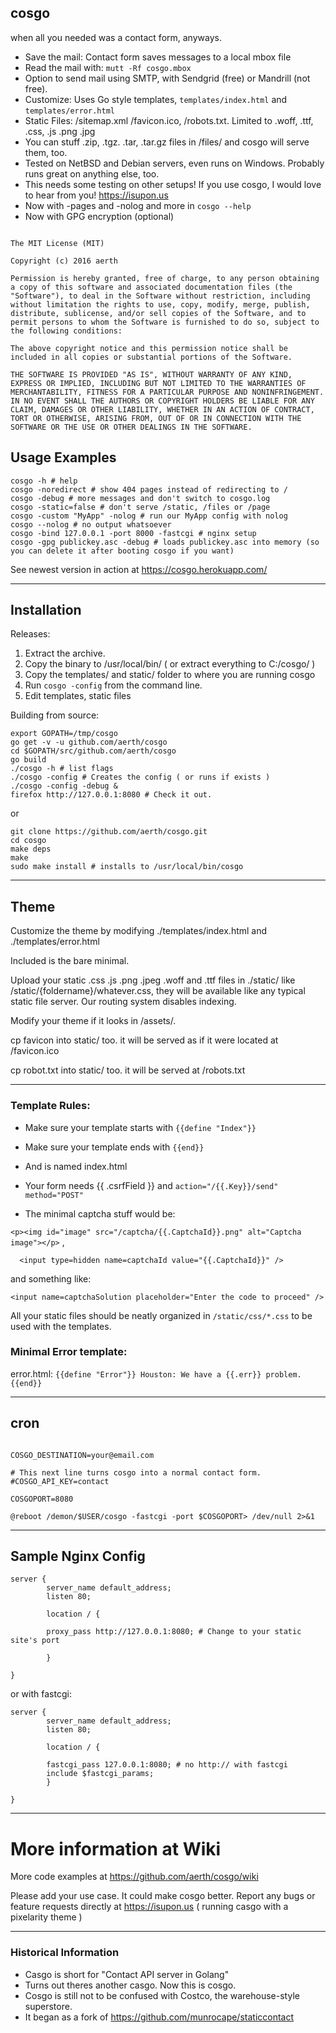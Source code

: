 ## cosgo
when all you needed was a contact form, anyways.

* Save the mail: Contact form saves messages to a local mbox file
* Read the mail with: `mutt -Rf cosgo.mbox`
* Option to send mail using SMTP, with Sendgrid (free) or Mandrill (not free).
* Customize: Uses Go style templates, `templates/index.html` and `templates/error.html`
* Static Files: /sitemap.xml /favicon.ico, /robots.txt. Limited to .woff, .ttf, .css, .js .png .jpg
* You can stuff .zip, .tgz. .tar, .tar.gz files in /files/ and cosgo will serve them, too.
* Tested on NetBSD and Debian servers, even runs on Windows. Probably runs great on anything else, too.
* This needs some testing on other setups! If you use cosgo, I would love to hear from you! https://isupon.us
* Now with -pages and -nolog and more in `cosgo --help`
* Now with GPG encryption (optional)

```

The MIT License (MIT)

Copyright (c) 2016 aerth

Permission is hereby granted, free of charge, to any person obtaining a copy of this software and associated documentation files (the "Software"), to deal in the Software without restriction, including without limitation the rights to use, copy, modify, merge, publish, distribute, sublicense, and/or sell copies of the Software, and to permit persons to whom the Software is furnished to do so, subject to the following conditions:

The above copyright notice and this permission notice shall be included in all copies or substantial portions of the Software.

THE SOFTWARE IS PROVIDED "AS IS", WITHOUT WARRANTY OF ANY KIND, EXPRESS OR IMPLIED, INCLUDING BUT NOT LIMITED TO THE WARRANTIES OF MERCHANTABILITY, FITNESS FOR A PARTICULAR PURPOSE AND NONINFRINGEMENT. IN NO EVENT SHALL THE AUTHORS OR COPYRIGHT HOLDERS BE LIABLE FOR ANY CLAIM, DAMAGES OR OTHER LIABILITY, WHETHER IN AN ACTION OF CONTRACT, TORT OR OTHERWISE, ARISING FROM, OUT OF OR IN CONNECTION WITH THE SOFTWARE OR THE USE OR OTHER DEALINGS IN THE SOFTWARE.

```

## Usage Examples



```
cosgo -h # help
cosgo -noredirect # show 404 pages instead of redirecting to /
cosgo -debug # more messages and don't switch to cosgo.log
cosgo -static=false # don't serve /static, /files or /page
cosgo -custom "MyApp" -nolog # run our MyApp config with nolog
cosgo --nolog # no output whatsoever
cosgo -bind 127.0.0.1 -port 8000 -fastcgi # nginx setup
cosgo -gpg publickey.asc -debug # loads publickey.asc into memory (so you can delete it after booting cosgo if you want)

```

See newest version in action at https://cosgo.herokuapp.com/

-------

## Installation

Releases:

1. Extract the archive.
2. Copy the binary to /usr/local/bin/ ( or extract everything to C:/cosgo/ )
3. Copy the templates/ and static/ folder to where you are running cosgo
4. Run `cosgo -config` from the command line.
5. Edit templates, static files

Building from source:

```
export GOPATH=/tmp/cosgo
go get -v -u github.com/aerth/cosgo
cd $GOPATH/src/github.com/aerth/cosgo
go build
./cosgo -h # list flags
./cosgo -config # Creates the config ( or runs if exists )
./cosgo -config -debug &
firefox http://127.0.0.1:8080 # Check it out.

```

or
 

```
git clone https://github.com/aerth/cosgo.git
cd cosgo
make deps
make
sudo make install # installs to /usr/local/bin/cosgo

```

-------

## Theme

Customize the theme by modifying ./templates/index.html and ./templates/error.html

Included is the bare minimal.

Upload your static .css .js .png .jpeg .woff and .ttf files in ./static/ like /static/{foldername}/whatever.css, they will be available like any typical static file server. Our routing system disables indexing.

Modify your theme if it looks in /assets/.

cp favicon into static/ too. it will be served as if it were located at /favicon.ico

cp robot.txt into static/ too. it will be served at /robots.txt

-------

### Template Rules:

  * Make sure your template starts with `{{define "Index"}}`

  * Make sure your template ends with `{{end}}`

  * And is named index.html

  * Your form needs {{ .csrfField }} and `action="/{{.Key}}/send" method="POST"`
  * The minimal captcha stuff would be:

`
    <p><img id="image" src="/captcha/{{.CaptchaId}}.png" alt="Captcha image"></p>
 ` ,

 `  <input type=hidden name=captchaId value="{{.CaptchaId}}" />`

  and something like:

`
 <input name=captchaSolution placeholder="Enter the code to proceed" />
`

All your static files should be neatly organized in `/static/css/*.css` to be used with the templates.


### Minimal Error template:

error.html:
`{{define "Error"}}
Houston: We have a {{.err}} problem.
{{end}}`

-------

## cron
```cron

COSGO_DESTINATION=your@email.com

# This next line turns cosgo into a normal contact form.
#COSGO_API_KEY=contact

COSGOPORT=8080

@reboot /demon/$USER/cosgo -fastcgi -port $COSGOPORT> /dev/null 2>&1

```

-------


## Sample Nginx Config

```nginx
server {
        server_name default_address;
        listen 80;

        location / {

        proxy_pass http://127.0.0.1:8080; # Change to your static site's port

        }

}

```

or with fastcgi:

```nginx
server {
        server_name default_address;
        listen 80;

        location / {

        fastcgi_pass 127.0.0.1:8080; # no http:// with fastcgi
        include $fastcgi_params;
        }

}

```
-------

# More information at Wiki

More code examples at https://github.com/aerth/cosgo/wiki

Please add your use case. It could make cosgo better. Report any bugs or feature requests directly at https://isupon.us ( running casgo with a pixelarity theme )

-------

### Historical Information

* Casgo is short for "Contact API server in Golang"
* Turns out theres another casgo. Now this is cosgo.
* Cosgo is still not to be confused with Costco, the warehouse-style superstore.
* It began as a fork of https://github.com/munrocape/staticcontact
